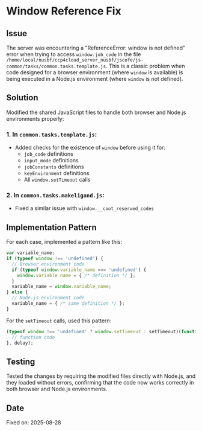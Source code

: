 # Window Reference Fix

## Issue
The server was encountering a "ReferenceError: window is not defined" error when trying to access `window.job_code` in the file `/home/local/nusbf/ccp4cloud_server_nusbf/jscofe/js-common/tasks/common.tasks.template.js`. This is a classic problem when code designed for a browser environment (where `window` is available) is being executed in a Node.js environment (where `window` is not defined).

## Solution
Modified the shared JavaScript files to handle both browser and Node.js environments properly:

### 1. In `common.tasks.template.js`:
- Added checks for the existence of `window` before using it for:
  - `job_code` definitions
  - `input_mode` definitions
  - `jobConstants` definitions
  - `keyEnvironment` definitions
  - All `window.setTimeout` calls

### 2. In `common.tasks.makeligand.js`:
- Fixed a similar issue with `window.__coot_reserved_codes`

## Implementation Pattern
For each case, implemented a pattern like this:
```javascript
var variable_name;
if (typeof window !== 'undefined') {
  // Browser environment code
  if (typeof window.variable_name === 'undefined') {
    window.variable_name = { /* definition */ };
  }
  variable_name = window.variable_name;
} else {
  // Node.js environment code
  variable_name = { /* same definition */ };
}
```

For the `setTimeout` calls, used this pattern:
```javascript
(typeof window !== 'undefined' ? window.setTimeout : setTimeout)(function() {
  // function code
}, delay);
```

## Testing
Tested the changes by requiring the modified files directly with Node.js, and they loaded without errors, confirming that the code now works correctly in both browser and Node.js environments.

## Date
Fixed on: 2025-08-28